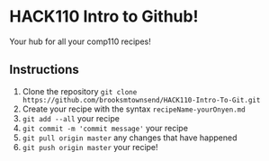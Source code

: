 # HACK110 Intro to Github!
Your hub for all your comp110 recipes!
## Instructions
1. Clone the repository `git clone https://github.com/brooksmtownsend/HACK110-Intro-To-Git.git`
2. Create your recipe with the syntax `recipeName-yourOnyen.md`
3. `git add --all` your recipe
4. `git commit -m 'commit message'` your recipe
5. `git pull origin master` any changes that have happened
6. `git push origin master` your recipe!
